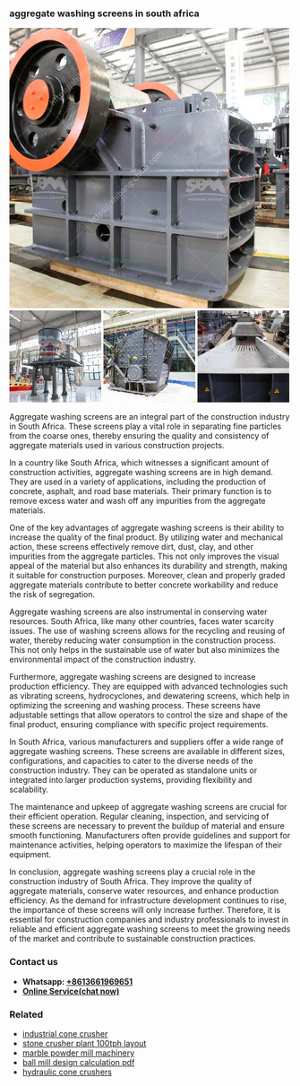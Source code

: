<h3>aggregate washing screens in south africa</h3><img src='1702259952.jpg' alt=''><p>Aggregate washing screens are an integral part of the construction industry in South Africa. These screens play a vital role in separating fine particles from the coarse ones, thereby ensuring the quality and consistency of aggregate materials used in various construction projects.</p><p>In a country like South Africa, which witnesses a significant amount of construction activities, aggregate washing screens are in high demand. They are used in a variety of applications, including the production of concrete, asphalt, and road base materials. Their primary function is to remove excess water and wash off any impurities from the aggregate materials.</p><p>One of the key advantages of aggregate washing screens is their ability to increase the quality of the final product. By utilizing water and mechanical action, these screens effectively remove dirt, dust, clay, and other impurities from the aggregate particles. This not only improves the visual appeal of the material but also enhances its durability and strength, making it suitable for construction purposes. Moreover, clean and properly graded aggregate materials contribute to better concrete workability and reduce the risk of segregation.</p><p>Aggregate washing screens are also instrumental in conserving water resources. South Africa, like many other countries, faces water scarcity issues. The use of washing screens allows for the recycling and reusing of water, thereby reducing water consumption in the construction process. This not only helps in the sustainable use of water but also minimizes the environmental impact of the construction industry.</p><p>Furthermore, aggregate washing screens are designed to increase production efficiency. They are equipped with advanced technologies such as vibrating screens, hydrocyclones, and dewatering screens, which help in optimizing the screening and washing process. These screens have adjustable settings that allow operators to control the size and shape of the final product, ensuring compliance with specific project requirements.</p><p>In South Africa, various manufacturers and suppliers offer a wide range of aggregate washing screens. These screens are available in different sizes, configurations, and capacities to cater to the diverse needs of the construction industry. They can be operated as standalone units or integrated into larger production systems, providing flexibility and scalability.</p><p>The maintenance and upkeep of aggregate washing screens are crucial for their efficient operation. Regular cleaning, inspection, and servicing of these screens are necessary to prevent the buildup of material and ensure smooth functioning. Manufacturers often provide guidelines and support for maintenance activities, helping operators to maximize the lifespan of their equipment.</p><p>In conclusion, aggregate washing screens play a crucial role in the construction industry of South Africa. They improve the quality of aggregate materials, conserve water resources, and enhance production efficiency. As the demand for infrastructure development continues to rise, the importance of these screens will only increase further. Therefore, it is essential for construction companies and industry professionals to invest in reliable and efficient aggregate washing screens to meet the growing needs of the market and contribute to sustainable construction practices.</p><h3>Contact us</h3><ul><li><strong>Whatsapp:&nbsp;<a href="https://wa.me/8613661969651">+8613661969651</a></strong></li><li><a href="https://swt.shibang-china.com/?git&amp;zhl&amp;aggregate washing screens in south africa"><strong>Online Service(chat now)</strong></a></li></ul><h3>Related</h3><ul><li><a href='industrial cone crusher.md'>industrial cone crusher</a></li><li><a href='stone crusher plant 100tph layout.md'>stone crusher plant 100tph layout</a></li><li><a href='marble powder mill machinery.md'>marble powder mill machinery</a></li><li><a href='ball mill design calculation pdf.md'>ball mill design calculation pdf</a></li><li><a href='hydraulic cone crushers.md'>hydraulic cone crushers</a></li></ul>